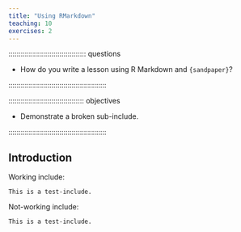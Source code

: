 ```yaml
---
title: "Using RMarkdown"
teaching: 10
exercises: 2
---
```




:::::::::::::::::::::::::::::::::::::: questions 

- How do you write a lesson using R Markdown and `{sandpaper}`?

::::::::::::::::::::::::::::::::::::::::::::::::

::::::::::::::::::::::::::::::::::::: objectives

- Demonstrate a broken sub-include.

::::::::::::::::::::::::::::::::::::::::::::::::

## Introduction

Working include:


```output
This is a test-include.
```

Not-working include:


```output
This is a test-include.
```
